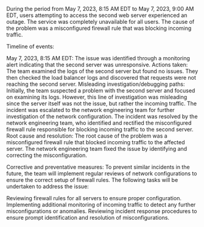 During the period from May 7, 2023, 8:15 AM EDT to May 7, 2023, 9:00 AM EDT, users attempting to access the second web server experienced an outage. The service was completely unavailable for all users. The cause of the problem was a misconfigured firewall rule that was blocking incoming traffic.

Timeline of events:

May 7, 2023, 8:15 AM EDT: The issue was identified through a monitoring alert indicating that the second server was unresponsive.
Actions taken: The team examined the logs of the second server but found no issues. They then checked the load balancer logs and discovered that requests were not reaching the second server.
Misleading investigation/debugging paths: Initially, the team suspected a problem with the second server and focused on examining its logs. However, this line of investigation was misleading since the server itself was not the issue, but rather the incoming traffic.
The incident was escalated to the network engineering team for further investigation of the network configuration.
The incident was resolved by the network engineering team, who identified and rectified the misconfigured firewall rule responsible for blocking incoming traffic to the second server.
Root cause and resolution:
The root cause of the problem was a misconfigured firewall rule that blocked incoming traffic to the affected server. The network engineering team fixed the issue by identifying and correcting the misconfiguration.

Corrective and preventative measures:
To prevent similar incidents in the future, the team will implement regular reviews of network configurations to ensure the correct setup of firewall rules. The following tasks will be undertaken to address the issue:

Reviewing firewall rules for all servers to ensure proper configuration.
Implementing additional monitoring of incoming traffic to detect any further misconfigurations or anomalies.
Reviewing incident response procedures to ensure prompt identification and resolution of misconfigurations.
